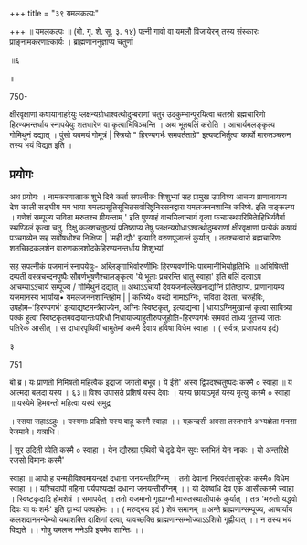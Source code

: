 +++
title = "३९ यमलकल्पः"

+++
॥ यमलकल्पः ॥ (बो. गृ. शे. सू. ३. १४) पत्नी गावो वा यमलौ विजायेरन् तस्य संस्कारः प्राङ्नामकरणात्कार्यः । ब्राह्मणाननुज्ञाप्य चतुर्णा

॥६

॥

750-

क्षीरवृक्षाणां कषायानाहरेयुः प्लक्षन्यग्रोधाश्वत्थोदुम्बराणां चतुर उद्कुम्भान्पूरयित्वा चतस्रो ब्रह्मचारिणो हिरण्यमन्तर्धाय स्नापयेयुः शतधारेण वा कृत्वाभिषिञ्चन्ति । अथ भूतबलिं करोति । आचार्यमलङ्कृत्य गोमिथुनं दद्यात् । पुंसो यवमयं गोमूत्रं | स्त्रियो " हिरण्यगर्भः समवर्तताग्रे" इत्यष्टभिर्तुत्वा कार्यो मारुतञ्चरुन तस्य भयं विद्यत इति ।
## प्रयोगः
अथ प्रयोगः । नामकरणात्प्राक शुभे दिने कर्ता सपत्नीकः शिशुभ्यां सह प्रामुख उपविश्य आचम्य प्राणानायम्य देश काली सङ्घीय मम भाया यमलप्रसूतिसूचितसर्वारिष्ट्रनिरसनद्वारा यमलजननशान्ति करिष्ये. इति सङ्कल्प्य । गणेशं सम्पूज्य सविता मरुतश्च प्रीयन्ताम् ' इति पुण्याहं वाचयित्वाचार्य वृत्वा फचप्रस्थपरिमितेाहिभिर्यवैर्वा स्थण्डिलं कृत्वा चतु. दिक्षु कलशचतुष्टयं प्रतिष्ठाप्य तेषु प्लक्षन्यग्रोधाऽश्वत्थोदुम्बराणां क्षीरवृक्षाणां प्रत्येकं कषायं पञ्चगव्येन सह सर्वोषधीश्च निक्षिप्य | 'मही द्यौः' इत्यादि वरुणपूजान्तं कुर्यात् । ततश्चत्वारो ब्रह्मचारिणः शतच्छिद्रकलशेन वारुणकलशोदकेहिरण्यनन्तर्धाय शिशुभ्यां

सह सपत्नीकं यजमानं स्नापयेयुः- अब्लिङ्गाभिर्वारुणीभिः हिरण्यवर्णाभिः पाबमानीभिर्याहृतिभिः ॥ अभिषिक्ती दम्पती वस्त्रचन्दनपुष्पैः सौवर्णभूषणैश्चालङ्कृत्य 'ये भूताः प्रचरन्ति धातु स्वाहा' इति बलिं दत्वाऽप आचम्याऽऽचार्य सम्पूज्य / गोमिथुनं दद्यात् ॥ अथाऽऽचार्यो देवयजनोल्लेखनाद्यग्निं प्रतिष्ठाप्य. प्राणानायम्य यजमानस्य भार्याया• यमलजननशान्तिहोम | | करिष्ये० वरदो नामाऽग्निः, सविता देवता, चरुर्हविः, उपहोम–'हिरण्यगर्भ' इत्याद्यष्टमन्त्रैराज्येन, अग्निः स्विष्टकृत्, इत्याद्यन्वा | धायाऽग्निमुखान्तं कृत्वा सावित्र्या पक्कं हुत्वा स्विष्टकृतमवदायान्तःपरिधौ निधायाज्याहुतीरुपजुहोति-हिरण्यगर्भः समवर्त ताध्य भूतस्य॑ जातः पतिरेक आसीत् । स दाधारपृथिवीं चामुतेमां कस्मै देवाय हविषा विधेम स्वाहा । ( सर्वत्र, प्रजापतय इदं)

३

751

बो ब्र। यः प्राणतो निमिषतो महित्वैक इद्राजा जगतो बभूव। ये ईशे' अस्य द्विपदश्चतुष्पदः कस्मै ० स्वाहा ॥ य आत्मदा बलदा यस्य ॥ ६३॥ विश्व उपासते प्रशिषं यस्य देवाः । यस्य छायाऽमृतं यस्य मृत्युः कस्मै ० स्वाहा ॥ यस्येमे हिमवन्तो महित्वा यस्य॑ समुद्र

। रसया सहाऽऽहुः । यस्यमाः प्रदिशो यस्य बाहू कस्मै स्वाहा ।। यक़न्दसी अवसा तस्तभाने अभ्यक्षेता मनसा रेजमाने। यत्राधि।

| सूर उदिती व्येति कस्मै ० स्वाहा । येन द्यौरुग्रा पृथिवी चे दृढे येन सुवः स्तभितं येन नाकः । यो अन्तरिक्षे रजसो विमानः कस्मै'

स्वाहा ॥ आपो ह यन्महीविश्वमायन्दक्षं दधाना जनयन्तीरग्निम् । ततो देवानां निरवर्ततासुरेकः कस्मै० विधेम स्वाहा ।। यश्चिदापों महिना पर्यपश्यदक्षं दधाना जनयन्तीरग्निम् ।। यो देवेष्वधि देव एक आसीत्कस्मै स्वाहा । स्विष्टकृदादि होमशेषं । समापयेत् ॥ ततो यजमानो गृह्याग्नौ मारुतस्थालीपाकं कुर्यात् । तत्र 'मरुतो यद्धवो दिवः या वः शर्मः' इति द्वाभ्यां पक्वहोमः ।। ( मरुद्भय इदं ) शेषं समानम् ॥ अन्ते ब्राह्मणान्सम्पूज्य, आचार्याय कलशदानमन्येभ्यो यथाशक्ति दाक्षिणां दत्वा, यावच्छक्ति ब्राह्मणान्सम्भोज्याऽऽशिषो गृह्णीयात् ।। न तस्य भयं विद्यते ।। गोषु यमलज ननेऽपि इयमेव शान्तिः ।।